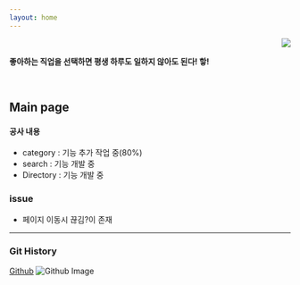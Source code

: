 ```yaml
---
layout: home
---
```


<!-- 코드 상단 : 방문자 수 확인 -->
<a href="https://hits.seeyoufarm.com">
<img align="right" src="https://hits.seeyoufarm.com/api/count/incr/badge.svg?url=https://github.com/Jerrykim91/jerrykim91.github.io"/></a> 

<br>

**좋아하는 직업을 선택하면 평생 하루도 일하지 않아도 된다! 핳!**

<br>



Main page
---


#### 공사 내용 

- category : 기능 추가 작업 중(80%) 
- search : 기능 개발 중 
- Directory : 기능 개발 중

### issue

-  페이지 이동시 끊김?이 존재 


---


### Git History

<!-- 코드 중간 : github commit history -->
<a class="introduce_link" href="https://github.com/jerrykim91" rel="nofollow" target="_blank">Github</a>
	<img src="https://ghchart.rshah.org/jerrykim91" alt="Github Image" style="max-width:100%">



<br>

<!-- 코드 하단 : page chage -->
<link rel="next" href="{{site.baseurl}}{{reversed_posts.first.url}}" />